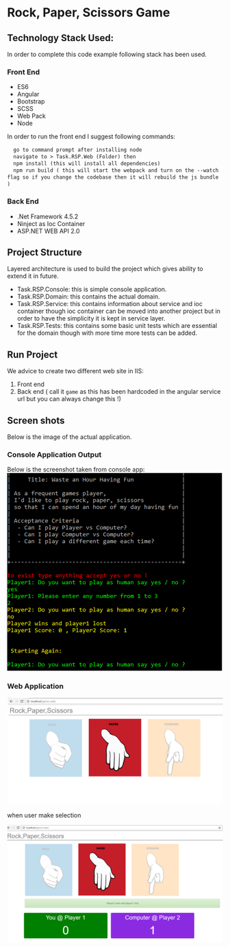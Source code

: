 ﻿# Rock, Paper, Scissors Game

## Technology Stack Used:
In order to complete this code example following stack has been used.

### Front End
- ES6
- Angular
- Bootstrap
- SCSS
- Web Pack
- Node

In order to run the front end I suggest following commands:

```
  go to command prompt after installing node
  navigate to > Task.RSP.Web (Folder) then
  npm install (this will install all dependencies)
  npm run build ( this will start the webpack and turn on the --watch flag so if you change the codebase then it will rebuild the js bundle )

```


### Back End
- .Net Framework 4.5.2
- Ninject as Ioc Container
- ASP.NET WEB API 2.0


## Project Structure

Layered architecture is used to build the project which gives ability to extend it in future.

- Task.RSP.Console: this is simple console application.
- Task.RSP.Domain: this contains the actual domain.
- Task.RSP.Service: this contains information about service  and ioc container though ioc container can be moved into another project but in order to have the simplicity it is kept in service layer.
- Task.RSP.Tests: this contains some basic unit tests which are essential for the domain though with more time more tests can be added.

## Run Project

We advice to create two different web site in IIS:
1. Front end
2. Back end ( call it `game` as this has been hardcoded in the angular service url but you can always change this !)


## Screen shots

Below is the image of the actual application.

### Console Application Output

Below is the screenshot taken from console app:
![ ](images/image2.png)


### Web Application

![ ](images/image1.png)

when user make selection

![ ](images/image3.png)








